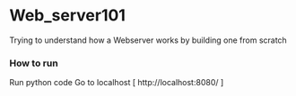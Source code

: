 # Web_server101
Trying to understand how a Webserver works by  building one from scratch

### How to run 
Run python code 
Go to localhost [ http://localhost:8080/ ]
